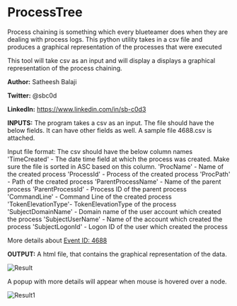 # ProcessTree
Process chaining is something which every blueteamer does when they are dealing with process logs. This python utility takes in a csv file and produces a graphical representation of the processes that were executed

This tool will take csv as an input and will display a displays a graphical representation of the process chaining. 

**Author:** Satheesh Balaji

**Twitter:** @sbc0d

**LinkedIn:** https://www.linkedin.com/in/sb-c0d3


**INPUTS:** The program takes a csv as an input. The file should have the below fields. It can have other fields as well. A sample file 4688.csv is attached.

Input file format: The csv should have the below column names
        'TimeCreated'       - The date time field at which the process was created. Make sure the file is sorted in ASC based on this column.
        'ProcName'          - Name of the created process
        'ProcessId'         - Process of the created process 
        'ProcPath'          - Path of the created process
        'ParentProcessName' - Name of the parent process
        'ParentProcessId'   - Process ID of the parent process
        'CommandLine'       - Command Line of the created process
        'TokenElevationType'- TokenElevationType of the process
        'SubjectDomainName' - Domain name of the user account which created the process
        'SubjectUserName'   - Name of the account which created the process
        'SubjectLogonId'    - Logon ID of the user which created the process

More details about [Event ID: 4688](https://docs.microsoft.com/en-us/windows/security/threat-protection/auditing/event-4688)

**OUTPUT:** A html file, that contains the graphical representation of the data.

![Result](https://user-images.githubusercontent.com/7699846/137596815-fbf0c045-3ad8-4399-a399-91fa257794a7.JPG)

A popup with more details will appear when mouse is hovered over a node.

![Result1](https://user-images.githubusercontent.com/7699846/137596856-e33e110d-66c3-47e6-94d5-74bbe46868e5.jpg)


